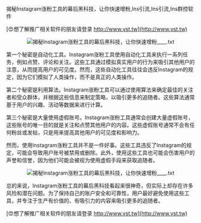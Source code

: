 揭秘Instagram涨粉工具的幕后黑科技，让你快速增粉,Ins引流,Ins引流,Ins群控软件

[😍想了解推广相关软件的朋友请登录 http://www.vst.tw](http://www.vst.tw)

 <center><img src="https://vst.tw/MP4/tuiguang/png/6.png" alt="揭秘Instagram涨粉工具的幕后黑科技，让你快速增粉____.txt"></center>

第一个秘密是自动化工具。Instagram涨粉工具使用自动化工具来执行一系列任务，例如点赞、评论和关注。这些工具通过模拟真实用户的行为来吸引其他用户的注意，从而提高用户的可见度。然而，这些自动化工具往往会违反Instagram的规定，因为它们模拟了人类操作，而不是真正的人类操作。

第二个秘密是利用算法。Instagram涨粉工具可以通过使用算法来确定最佳的关注者和受众群体，并根据这些信息来制定策略，以吸引更多的追随者。这些算法通常基于用户的兴趣、活动等数据来进行计算。

第三个秘密是大量使用虚假账号。Instagram涨粉工具通常会创建大量虚假账号，这些账号的唯一目的就是关注和点赞其他用户的内容。这些虚假账号通常不会有任何粉丝或发帖，只是用来提高其他用户的可见度和影响力。

然而，使用Instagram涨粉工具并不是一件好事。这些工具违反了Instagram的规定，可能会导致用户账号被禁用或删除。此外，使用这些工具也可能会伤害用户的声誉和信誉，因为他们可能会被视为使用虚假手段来获取追随者。

 <center><img src="https://vst.tw/MP4/tuiguang/png/1.png" alt="揭秘Instagram涨粉工具的幕后黑科技，让你快速增粉____.txt"></center>

总的来说，Instagram涨粉工具的幕后黑科技看起来很神奇，但实际上却存在许多风险和潜在问题。为了保持自己的账户安全和可靠性，用户最好避免使用这些工具，并专注于生产有价值的、有吸引力的内容来吸引更多的追随者。

[😍想了解推广相关软件的朋友请登录 http://www.vst.tw](http://www.vst.tw)



